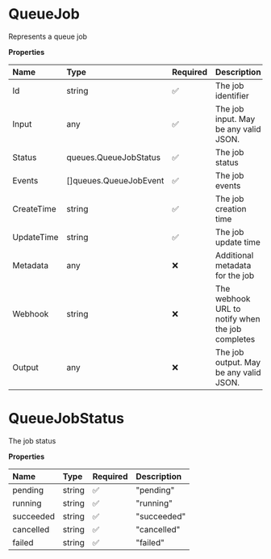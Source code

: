 # QueueJob

Represents a queue job

**Properties**

| Name       | Type                   | Required | Description                                      |
| :--------- | :--------------------- | :------- | :----------------------------------------------- |
| Id         | string                 | ✅       | The job identifier                               |
| Input      | any                    | ✅       | The job input. May be any valid JSON.            |
| Status     | queues.QueueJobStatus  | ✅       | The job status                                   |
| Events     | []queues.QueueJobEvent | ✅       | The job events                                   |
| CreateTime | string                 | ✅       | The job creation time                            |
| UpdateTime | string                 | ✅       | The job update time                              |
| Metadata   | any                    | ❌       | Additional metadata for the job                  |
| Webhook    | string                 | ❌       | The webhook URL to notify when the job completes |
| Output     | any                    | ❌       | The job output. May be any valid JSON.           |

# QueueJobStatus

The job status

**Properties**

| Name      | Type   | Required | Description |
| :-------- | :----- | :------- | :---------- |
| pending   | string | ✅       | "pending"   |
| running   | string | ✅       | "running"   |
| succeeded | string | ✅       | "succeeded" |
| cancelled | string | ✅       | "cancelled" |
| failed    | string | ✅       | "failed"    |
